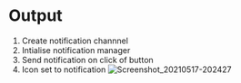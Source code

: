 # Output
1. Create notification channnel
2. Intialise notification manager
3. Send notification on click of button
4. Icon set to notification
![Screenshot_20210517-202427](https://user-images.githubusercontent.com/73543054/118511333-6f261c00-b74f-11eb-9108-6ca32392b0f5.png)
